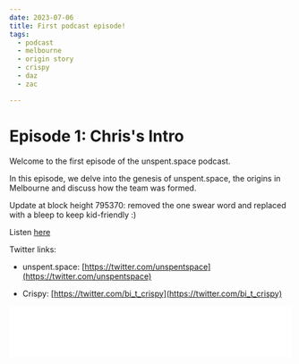 ```yaml
---
date: 2023-07-06
title: First podcast episode!
tags:
  - podcast
  - melbourne
  - origin story
  - crispy
  - daz
  - zac

---
```


# Episode 1: Chris's Intro


Welcome to the first episode of the unspent.space podcast.

In this episode, we delve into the genesis of unspent.space, the origins in Melbourne and discuss how the team was formed.

Update at block height 795370: removed the one swear word and replaced with a bleep to keep kid-friendly :)

Listen [here](https://listen.unspent.space)
 

Twitter links:

- unspent.space: [https://twitter.com/unspentspace](https://twitter.com/unspentspace)

- Crispy: [https://twitter.com/bi_t_crispy](https://twitter.com/bi_t_crispy) 

<iframe title="Libsyn Player" style="border: none" src="//html5-player.libsyn.com/embed/episode/id/27132054/height/90/theme/custom/thumbnail/yes/direction/forward/render-playlist/no/custom-color/fbb000/" height="90" width="100%" scrolling="no"  allowfullscreen webkitallowfullscreen mozallowfullscreen oallowfullscreen msallowfullscreen></iframe>
